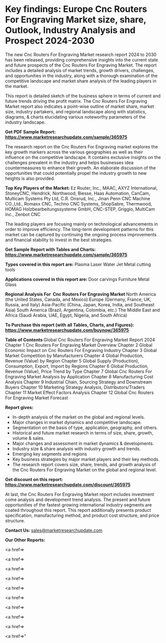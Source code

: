 # Key findings: Europe Cnc Routers For Engraving Market size, share, Outlook, Industry Analysis and Prospect 2024-2030

The new Cnc Routers For Engraving Market research report 2024 to 2030 has been released, providing comprehensive insights into the current state and future prospects of the Cnc Routers For Engraving Market. The report includes a detailed analysis of market trends, growth drivers, challenges, and opportunities in the industry, along with a thorough examination of the competitive landscape and market share analysis of the leading players in the market.

This report is detailed sketch of the business sphere in terms of current and future trends driving the profit matrix. The Cnc Routers For Engraving Market report also indicates a point-wise outline of market share, market size, industry partakers, and regional landscape along with statistics, diagrams, &amp; charts elucidating various noteworthy parameters of the industry landscape.

<strong><b>Get PDF Sample Report: <a href=https://www.marketresearchupdate.com/sample/365975>https://www.marketresearchupdate.com/sample/365975</a></b></strong>

The research report on the Cnc Routers For Engraving market explores the key growth markers across the various geographies as well as their influence on the competitive landscape. It contains exclusive insights on the challenges prevalent in the industry and helps businesses idea countermeasures to enhance their growth. An elaborate discussion of the opportunities that could potentially propel the industry growth to new heights is also provided.

<strong><b>Top Key Players of the Market:
</b></strong>Ez Router, Inc., MAAC, AXYZ International, StoneyCNC, Hendrick, Northwood, Biesse, Haas Automation, CanCam, Multicam Systems Pty Ltd, C.R. Onsrud, Inc., Jinan Penn CNC Machine CO.,Ltd., Romaxx CNC, Techno CNC Systems, ShopSabre, Thermwood, HOMAG Holzbearbeitungssysteme GmbH, CNC-STEP, Griggio, MultiCam Inc., Zenbot CNC<strong><b>
</b></strong>

The leading players are focusing mainly on technological advancements in order to improve efficiency. The long-term development patterns for this market can be captured by continuing the ongoing process improvements and financial stability to invest in the best strategies.

<strong><b>Get Sample Report with Tables and Charts: <a href=https://www.marketresearchupdate.com/sample/365975>https://www.marketresearchupdate.com/sample/365975</a></b></strong>

<strong><b>Types covered in this report are:
</b></strong>Plasma
Laser
Water Jet
Metal cutting tools<strong><b>
</b></strong>

<strong><b>Applications covered in this report are:
</b></strong>Door carvings
Furniture
Metal
Glass<strong><b>
</b></strong>

<strong><b>Regional Analysis For  Cnc Routers For Engraving Market</b></strong><strong><b>
</b></strong>North America (the United States, Canada, and Mexico)
Europe (Germany, France, UK, Russia, and Italy)
Asia-Pacific (China, Japan, Korea, India, and Southeast Asia)
South America (Brazil, Argentina, Colombia, etc.)
The Middle East and Africa (Saudi Arabia, UAE, Egypt, Nigeria, and South Africa)

<strong><b>To Purchase this report (with all Tables, Charts, and Figures): <a href=https://www.marketresearchupdate.com/buynow/365975>https://www.marketresearchupdate.com/buynow/365975</a></b></strong>

<strong><b>Table of Contents</b></strong><strong><b>
</b></strong>Global Cnc Routers For Engraving Market Report 2024
Chapter 1 Cnc Routers For Engraving Market Overview
Chapter 2 Global Economic Impact on Cnc Routers For Engraving Industry
Chapter 3 Global Market Competition by Manufacturers
Chapter 4 Global Production, Revenue (Value) by Region
Chapter 5 Global Supply (Production), Consumption, Export, Import by Regions
Chapter 6 Global Production, Revenue (Value), Price Trend by Type
Chapter 7 Global Cnc Routers For Engraving Market Analysis by Application
Chapter 8 Manufacturing Cost Analysis
Chapter 9 Industrial Chain, Sourcing Strategy and Downstream Buyers
Chapter 10 Marketing Strategy Analysis, Distributors/Traders
Chapter 11 Market Effect Factors Analysis
Chapter 12 Global Cnc Routers For Engraving Market Forecast

<strong><b>Report gives:</b></strong>

- In-depth analysis of the market on the global and regional levels.
- Major changes in market dynamics and competitive landscape.
- Segmentation on the basis of type, application, geography, and others.
- Historical and future market research in terms of size, share, growth, volume &amp; sales.
- Major changes and assessment in market dynamics &amp; developments.
- Industry size &amp; share analysis with industry growth and trends.
- Emerging key segments and regions
- Key business strategies by major market players and their key methods.
- The research report covers size, share, trends, and growth analysis of the Cnc Routers For Engraving Market on the global and regional level.

<strong><b>Get discount on this report: <a href=https://www.marketresearchupdate.com/discount/365975>https://www.marketresearchupdate.com/discount/365975</a></b></strong>

At last, the Cnc Routers For Engraving Market report includes investment come analysis and development trend analysis. The present and future opportunities of the fastest growing international industry segments are coated throughout this report. This report additionally presents product specification, manufacturing method, and product cost structure, and price structure.

<strong><b>Contact Us:
</b></strong>sales@marketresearchupdate.com

<strong>Our Other Reports:</strong>

<a href=></a>

<a href=></a>

<a href=></a>

<a href=></a>

<a href=></a>

<a href=></a>

<a href=></a>

<a href=></a>

<a href=></a>

<a href=></a>"
